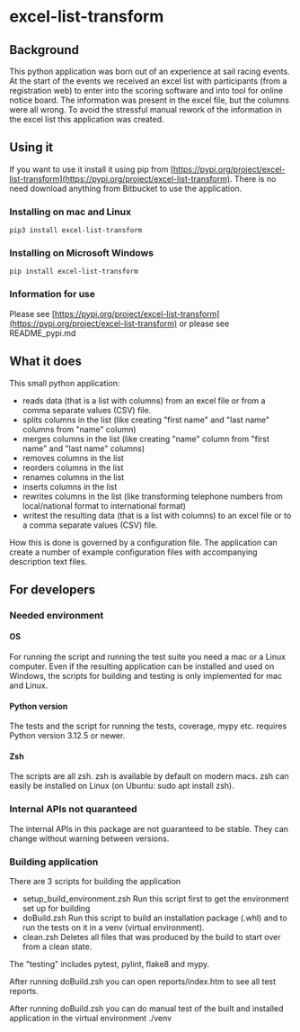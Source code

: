 # excel-list-transform

## Background

This python application was born out of an experience at sail racing events. At the start of the events we received an excel list with participants (from a registration web) to enter into the scoring software and into tool for online notice board. The information was present in the excel file, but the columns were all wrong. To avoid the stressful manual rework of the information in the excel list this application was created.

## Using it

If you want to use it install it using pip from [https://pypi.org/project/excel-list-transform](https://pypi.org/project/excel-list-transform). There is no need download anything from Bitbucket to use the application.

### Installing on mac and Linux

````
pip3 install excel-list-transform
````

### Installing on Microsoft Windows

````
pip install excel-list-transform
````

### Information for use

Please see [https://pypi.org/project/excel-list-transform](https://pypi.org/project/excel-list-transform) or please see README_pypi.md

## What it does

This small python application:
 * reads data (that is a list with columns) from an excel file or from a comma separate values (CSV) file.
 * splits columns in the list (like creating "first name" and "last name" columns from "name" column)
 * merges columns in the list (like creating "name" column from "first name" and "last name" columns)
 * removes columns in the list
 * reorders columns in the list
 * renames columns in the list
 * inserts columns in the list
 * rewrites columns in the list (like transforming telephone numbers from local/national format to international format)
 * writest the resulting data (that is a list with columns) to an excel file or to a comma separate values (CSV) file.

How this is done is governed by a configuration file. The application can create a number of example configuration files with accompanying description text files.

## For developers

### Needed environment

#### OS

For running the script and running the test suite you need a mac or a Linux computer. Even if the resulting application can be installed and used on Windows, the scripts for building and testing is only implemented for mac and Linux.

#### Python version

The tests and the script for running the tests, coverage, mypy etc. requires Python version 3.12.5 or newer.

#### Zsh

The scripts are all zsh. zsh is available by default on modern macs. zsh can easily be installed on Linux (on Ubuntu: sudo apt install zsh).

### Internal APIs not quaranteed

The internal APIs in this package are not guaranteed to be stable. They can change without warning between versions.

### Building application

There are 3 scripts for building the application
 * setup_build_environment.zsh
 Run this script first to get the environment set up for building
 * doBuild.zsh
 Run this script to build an installation package (.whl) and to run the tests on it in a venv (virtual environment).
 * clean.zsh
 Deletes all files that was produced by the build to start over from a clean state.

The "testing" includes pytest, pylint, flake8 and mypy.

After running doBuild.zsh you can open reports/index.htm to see all test reports.

After running doBuild.zsh you can do manual test of the built and installed application in the virtual environment ./venv
